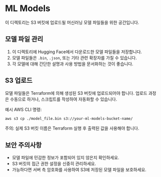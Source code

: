 # ML Models

이 디렉토리는 S3 버킷에 업로드될 머신러닝 모델 파일들을 위한 공간입니다.

## 모델 파일 관리

1. 이 디렉토리에 Hugging Face에서 다운로드한 모델 파일들을 저장합니다.
2. 모델 파일들은 `.bin`, `.json`, 또는 기타 관련 확장자를 가질 수 있습니다.
3. 각 모델에 대해 간단한 설명과 사용 방법을 문서화하는 것이 좋습니다.

## S3 업로드

모델 파일들은 Terraform에 의해 생성된 S3 버킷에 업로드되어야 합니다. 업로드 과정은 수동으로 하거나, 스크립트를 작성하여 자동화할 수 있습니다.

예시 AWS CLI 명령:

```bash
aws s3 cp ./model_file.bin s3://your-ml-models-bucket-name/
```

주의: 실제 S3 버킷 이름은 Terraform 실행 후 출력된 값을 사용해야 합니다.

## 보안 주의사항

- 모델 파일에 민감한 정보가 포함되어 있지 않은지 확인하세요.
- S3 버킷의 접근 권한 설정을 신중히 관리하세요.
- 가능하다면 서버 측 암호화를 사용하여 S3에 저장된 모델 파일을 보호하세요.